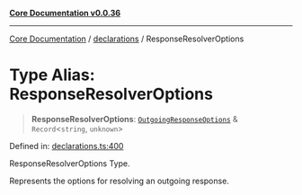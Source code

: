 [**Core Documentation v0.0.36**](../../README.md)

***

[Core Documentation](../../modules.md) / [declarations](../README.md) / ResponseResolverOptions

# Type Alias: ResponseResolverOptions

> **ResponseResolverOptions**: [`OutgoingResponseOptions`](../../events/OutgoingResponse/interfaces/OutgoingResponseOptions.md) & `Record`\<`string`, `unknown`\>

Defined in: [declarations.ts:400](https://github.com/stonemjs/core/blob/9f959fbf0878444ad50749e09c8b1ee612a83d71/src/declarations.ts#L400)

ResponseResolverOptions Type.

Represents the options for resolving an outgoing response.
